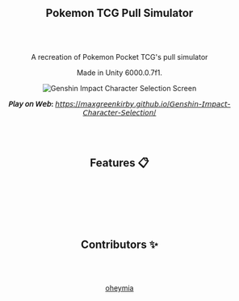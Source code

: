 <h2 align="center">Pokemon TCG Pull Simulator</h2>
<br><br>

<p align="center">A recreation of Pokemon Pocket TCG's pull simulator</p>
<p align="center">Made in Unity 6000.0.7f1.</p>

<p align="center">
    <img src="https://github.com/user-attachments/assets/87879847-0ab0-464b-be2e-c443b383f4a1" alt="Genshin Impact Character Selection Screen">
</p>

<p align="center"><strong>𝘗𝘭𝘢𝘺 𝘰𝘯 𝘞𝘦𝘣: </strong> <a href="https://maxgreenkirby.github.io/Genshin-Impact-Character-Selection/" target="_blank">𝘩𝘵𝘵𝘱𝘴://𝘮𝘢𝘹𝘨𝘳𝘦𝘦𝘯𝘬𝘪𝘳𝘣𝘺.𝘨𝘪𝘵𝘩𝘶𝘣.𝘪𝘰/𝘎𝘦𝘯𝘴𝘩𝘪𝘯-𝘐𝘮𝘱𝘢𝘤𝘵-𝘊𝘩𝘢𝘳𝘢𝘤𝘵𝘦𝘳-𝘚𝘦𝘭𝘦𝘤𝘵𝘪𝘰𝘯/</a></p>

<br><br>
<h2 align="center">Features 📋</h2>
<br><br>

<br><br>
<h2 align="center">Contributors ✨</h2>
<br><br>

<p align="center"><a href="https://github.com/oheymia" target="_blank">oheymia</a></p>

